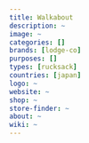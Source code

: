 ```yaml
---
title: Walkabout 
description: ~
image: ~
categories: []
brands: [lodge-co]
purposes: []
types: [rucksack]
countries: [japan]
logo: ~
website: ~
shop: ~
store-finder: ~
about: ~
wiki: ~
---
```

